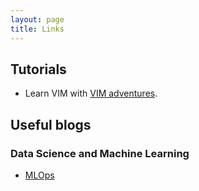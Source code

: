 ```yaml
---
layout: page
title: Links
---
```


## Tutorials
* Learn VIM with [VIM adventures](https://vim-adventures.com).

## Useful blogs
### Data Science and Machine Learning
* [MLOps](https://cloud.google.com/solutions/machine-learning/mlops-continuous-delivery-and-automation-pipelines-in-machine-learning)